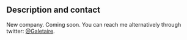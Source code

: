 ## Description and contact

New company. Coming soon. You can reach me alternatively through twitter: [@Galetaire](https://twitter.com/Galetaire).
